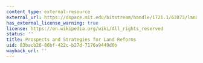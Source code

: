 ```yaml
---
content_type: external-resource
external_url: https://dspace.mit.edu/bitstream/handle/1721.1/63873/landreformsprosp00bane.pdf?sequence=1
has_external_license_warning: true
license: https://en.wikipedia.org/wiki/All_rights_reserved
status: ''
title: Prospects and Strategies for Land Reforms
uid: 83bacb26-86bf-422c-b27d-7176a9449d0b
wayback_url: ''
---
```

